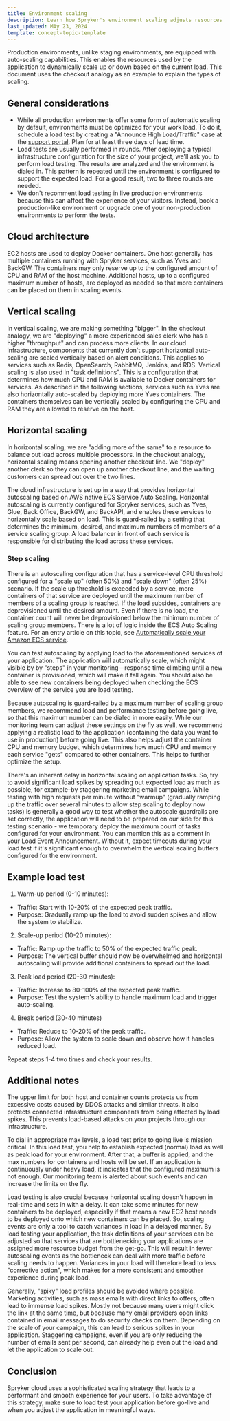 ```yaml
---
title: Environment scaling
description: Learn how Spryker's environment scaling adjusts resources dynamically to meet load demands, with strategies for vertical and horizontal scaling to ensure performance.
last_updated: MAy 23, 2024
template: concept-topic-template
---
```


Production environments, unlike staging environments, are equipped with auto-scaling capabilities. This enables the resources used by the application to dynamically scale up or down based on the current load. This document uses the checkout analogy as an example to explain the types of scaling.

## General considerations

- While all production environments offer some form of automatic scaling by default, environments must be optimized for your work load. To do it, schedule a load test by creating a "Announce High Load/Traffic" case at the [support portal](https://support.spryker.com). Plan for at least three days of lead time.
- Load tests are usually performed in rounds. After deploying a typical infrastructure configuration for the size of your project, we'll ask you to perform load testing. The results are analyzed and the environment is dialed in. This pattern is repeated until the environment is configured to support the expected load. For a good result, two to three rounds are needed.
- We don't recomment load testing in live production environments because this can affect the experience of your visitors. Instead, book a production-like environment or upgrade one of your non-production environments to perform the tests.

## Cloud architecture

EC2 hosts are used to deploy Docker containers. One host generally has multiple containers running with Spryker services, such as Yves and BackGW. The containers may only reserve up to the configured amount of CPU and RAM of the host machine. Additional hosts, up to a configured maximum number of hosts, are deployed as needed so that more containers can be placed on them in scaling events.

## Vertical scaling

In vertical scaling, we are making something "bigger". In the checkout analogy, we are "deploying" a more experienced sales clerk who has a higher "throughput" and can process more clients. In our cloud infrastructure, components that currently don't support horizontal auto-scaling are scaled vertically based on alert conditions. This applies to services such as Redis, OpenSearch, RabbitMQ, Jenkins, and RDS. Vertical scaling is also used in "task definitions". This is a configuration that determines how much CPU and RAM is available to Docker containers for services. As described in the following sections, services such as Yves are also horizontally auto-scaled by deploying more Yves containers. The containers themselves can be vertically scaled by configuring the CPU and RAM they are allowed to reserve on the host.

## Horizontal scaling

In horizontal scaling, we are "adding more of the same" to a resource to balance out load across multiple processors. In the checkout analogy, horizontal scaling means opening another checkout line. We "deploy" another clerk so they can open up another checkout line, and the waiting customers can spread out over the two lines.

The cloud infrastructure is set up in a way that provides horizontal autoscaling based on AWS native ECS Service Auto Scaling. Horizontal autoscaling is currently configured for Spryker services, such as Yves, Glue, Back Office, BackGW, and BackAPI, and enables these services to horizontally scale based on load. This is guard-railed by a setting that determines the minimum, desired, and maximum numbers of members of a service scaling group. A load balancer in front of each service is responsible for distributing the load across these services.

### Step scaling

There is an autoscaling configuration that has a service-level CPU threshold configured for a "scale up" (often 50%) and "scale down" (often 25%) scenario. If the scale up threshold is exceeded by a service, more containers of that service are deployed until the maximum number of members of a scaling group is reached. If the load subsides, containers are deprovisioned until the desired amount. Even if there is no load, the container count will never be deprovisioned below the minimum number of scaling group members. There is a lot of logic inside the ECS Auto Scaling feature. For an entry article on this topic, see [Automatically scale your Amazon ECS service](https://docs.aws.amazon.com/AmazonECS/latest/developerguide/service-auto-scaling.html).

You can test autoscaling by applying load to the aforementioned services of your application. The application will automatically scale, which might visible by by "steps" in your monitoring—response time climbing until a new container is provisioned, which will make it fall again. You should also be able to see new containers being deployed when checking the ECS overview of the service you are load testing.

Because autoscaling is guard-railed by a maximum number of scaling group members, we recommend load and performance testing before going live, so that this maximum number can be dialed in more easily. While our monitoring team can adjust these settings on the fly as well, we recommend applying a realistic load to the application (containing the data you want to use in production) before going live. This  also helps adjust the container CPU and memory budget, which determines how much CPU and memory each service "gets" compared to other containers. This helps to further optimize the setup.

There's an inherent delay in horizontal scaling on application tasks. So, try to avoid significant load spikes by spreading out expected load as much as possible, for example–by staggering marketing email campaigns. While testing with high requests per minute without "warmup" (gradually ramping up the traffic over several minutes to allow step scaling to deploy now tasks) is generally a good way to test whether the autoscale guardrails are set correctly, the application will need to be prepared on our side for this testing scenario - we temporary deploy the maximum count of tasks configured for your environment. You can mention this as a comment in your Load Event Announcement. Without it, expect timeouts during your load test if it's significant enough to overwhelm the vertical scaling buffers configured for the environment.

## Example load test

1. Warm-up period (0-10 minutes):
- Traffic: Start with 10-20% of the expected peak traffic.
- Purpose: Gradually ramp up the load to avoid sudden spikes and allow the system to stabilize.

2. Scale-up period (10-20 minutes):
- Traffic: Ramp up the traffic to 50% of the expected traffic peak.
- Purpose: The vertical buffer should now be overwhelmed and horizontal autoscaling will provide additional containers to spread out the load.

3. Peak load period (20-30 minutes):
- Traffic: Increase to 80-100% of the expected peak traffic.
- Purpose: Test the system's ability to handle maximum load and trigger auto-scaling.

4. Break period (30-40 minutes)
- Traffic: Reduce to 10-20% of the peak traffic.
- Purpose: Allow the system to scale down and observe how it handles reduced load.

Repeat steps 1-4 two times and check your results.

## Additional notes

The upper limit for both host and container counts protects us from excessive costs caused by DDOS attacks and similar threats. It  also protects connected infrastructure components from being affected by load spikes. This prevents load-based attacks on your projects through our infrastructure.

To dial in appropriate max levels, a load test prior to going live is mission critical. In this load test, you help to establish expected (normal) load as well as peak load for your environment. After that, a buffer is applied, and the max numbers for containers and hosts will be set. If an application is continuously under heavy load, it indicates that the configured maximum is not enough. Our monitoring team is alerted about such events and can increase the limits on the fly.

Load testing is also crucial because horizontal scaling doesn't happen in real-time and sets in with a delay. It can take some minutes for new containers to be deployed, especially if that means a new EC2 host needs to be deployed onto which new containers can be placed. So, scaling events are only a tool to catch variances in load in a delayed manner. By load testing your application, the task definitions of your services can be adjusted so that services that are bottlenecking your applications are assigned more resource budget from the get-go. This will result in fewer autoscaling events as the bottleneck can deal with more traffic before scaling needs to happen. Variances in your load will therefore lead to less "corrective action", which makes for a more consistent and smoother experience during peak load.

Generally, "spiky" load profiles should be avoided where possible. Marketing activities, such as mass emails with direct links to offers, often lead to immense load spikes. Mostly not because many users might click the link at the same time, but because many email providers open links contained in email messages to do security checks on them. Depending on the scale of your campaign, this can lead to serious spikes in your application. Staggering campaigns, even if you are only reducing the number of emails sent per second, can already help even out the load and let the application to scale out.

## Conclusion

Spryker cloud uses a sophisticated scaling strategy that leads to a performant and smooth experience for your users. To take advantage of this strategy, make sure to load test your application before go-live and when you adjust the application in meaningful ways.

